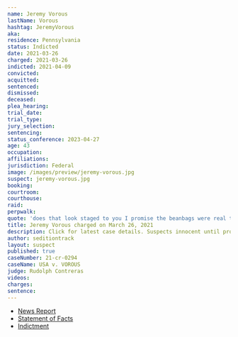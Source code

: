 ```yaml
---
name: Jeremy Vorous
lastName: Vorous
hashtag: JeremyVorous
aka:
residence: Pennsylvania
status: Indicted
date: 2021-03-26
charged: 2021-03-26
indicted: 2021-04-09
convicted: 
acquitted:
sentenced: 
dismissed: 
deceased:
plea_hearing:
trial_date:
trial_type:
jury_selection:
sentencing:
status_conference: 2023-04-27
age: 43
occupation:
affiliations:
jurisdiction: Federal
image: /images/preview/jeremy-vorous.jpg
suspect: jeremy-vorous.jpg
booking:
courtroom:
courthouse:
raid:
perpwalk:
quote: 'does that look staged to you I promise the beanbags were real the mase [sic] is still burning on me aft a shower and 6 hrs, the gas was real the flash grenades were also real the dead girl was 10ft from me'
title: Jeremy Vorous charged on March 26, 2021
description: Click for latest case details. Suspects innocent until proven guilty.
author: seditiontrack
layout: suspect
published: true
caseNumber: 21-cr-0294
caseName: USA v. VOROUS
judge: Rudolph Contreras
videos:
charges:
sentence:
---
```

- [News Report](https://www.post-gazette.com/news/crime-courts/2021/03/26/Crawford-County-man-indicted-in-jan-6-Capitol-riot-jeremy-vorous/stories/202103260127)
- [Statement of Facts](https://www.justice.gov/usao-dc/case-multi-defendant/file/1384416/download)
- [Indictment](https://www.justice.gov/usao-dc/case-multi-defendant/file/1393026/download)
